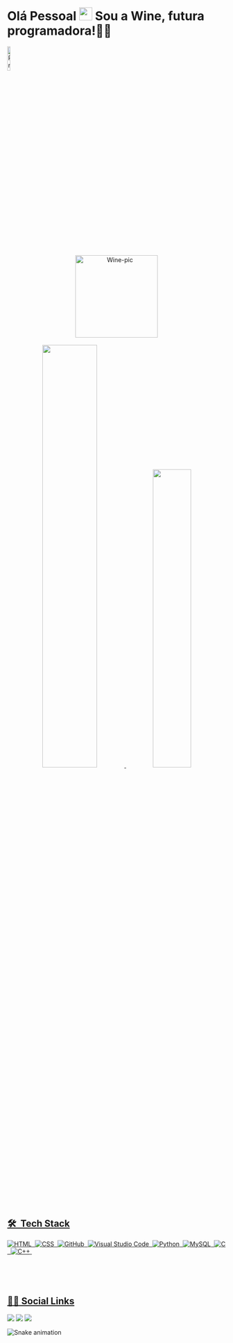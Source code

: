 <h1 align="left">Olá Pessoal <img src="https://raw.githubusercontent.com/kaueMarques/kaueMarques/master/hi.gif" height="30px"> Sou a Wine, futura programadora!💙😃</h1>
<p align="left"> <img width="12%" src="https://komarev.com/ghpvc/?username=Winebernardi&color=blue" alt="Profile views" /> </p>
 <div align="center"> <img align="center" alt="Wine-pic"  width="190"  src="https://cdn.discordapp.com/attachments/1010772123465302130/1010787609590636584/giphy.gif">
</div><br>
<div align="center">

  <a href="https://github.com/Winebernardi">
  <img width="50%" src="https://github-readme-stats.vercel.app/api?username=Winebernardi&show_icons=true&theme=tokyonight&include_all_commits=true&count_private=true"/>
  <img width="42%" src="https://github-readme-stats.vercel.app/api/top-langs/?username=Winebernardi&layout=compact&langs_count=7&theme=tokyonight"/>
</div>
 <div>
 <br><br>

## 🛠 &nbsp;Tech Stack

![HTML](https://img.shields.io/badge/-HTML-05122A?style=flat&logo=HTML5)&nbsp;
![CSS](https://img.shields.io/badge/-CSS-05122A?style=flat&logo=CSS3&logoColor=1572B6)&nbsp;
![GitHub](https://img.shields.io/badge/-GitHub-05122A?style=flat&logo=github)&nbsp;
![Visual Studio Code](https://img.shields.io/badge/-Visual%20Studio%20Code-05122A?style=flat&logo=visual-studio-code&logoColor=007ACC)&nbsp;
![Python](https://img.shields.io/badge/-Python-05122A?style=flat&logo=python)&nbsp;
![MySQL](https://img.shields.io/badge/-MySQL-05122A?style=flat&logo=mysql)&nbsp;
![C](https://img.shields.io/badge/-C-05122a?style=flat&logo=c)&nbsp;
![C++](https://img.shields.io/badge/-C++-05122a?style=flat&logo=c)&nbsp;
<br><br>

</div>
 <br><br>

## 👩🏽 Social Links
<div> 
  <a href="https://instagram.com/winebernardi" target="_blank"><img src="https://img.shields.io/badge/-Instagram-%23E4405F?style=for-the-badge&logo=instagram&logoColor=white" target="_blank"></a>
  <a href = "mailto:wine_ferreira@hotmail.com"><img src="https://img.shields.io/badge/-Gmail-%23333?style=for-the-badge&logo=gmail&logoColor=white" target="_blank"></a>
  <a href="https://www.linkedin.com/in/wine-bernardi-94052823a/" target="_blank"><img src="https://img.shields.io/badge/-LinkedIn-%230077B5?style=for-the-badge&logo=linkedin&logoColor=white" target="_blank"></a>
  
  ![Snake animation](https://github.com/WineBernardi/WineBernardi/blob/output/github-contribution-grid-snake.svg)
 
</div>
